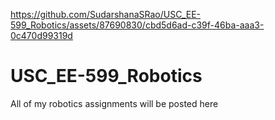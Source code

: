 

https://github.com/SudarshanaSRao/USC_EE-599_Robotics/assets/87690830/cbd5d6ad-c39f-46ba-aaa3-0c470d99319d

# USC_EE-599_Robotics
All of my robotics assignments will be posted here


